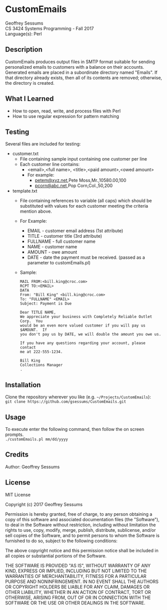 # CustomEmails

Geoffrey Sessums  
CS 3424 Systems Programming - Fall 2017  
Language(s): Perl 

## Description

CustomEmails produces output files in SMTP format suitable for sending personalized emails to customers with a balance on their accounts. Generated emails are placed in a subordinate directory named "Emails". If that directory already exists, then all of its contents are removed; otherwise, the directory is created.

## What I Learned

* How to open, read, write, and process files with Perl
* How to use regular expression for pattern matching

## Testing

Several files are included for testing:  

* customer.txt
    * File containing sample input containing one customer per line
    * Each customer line contains:
        * \<email\>,\<full name\>, \<title\>,\<paid amount\>,\<owed amount\>
        * For example: 
            * petem@xyz.net,Pete Moss,Mr.,10580.00,100
            * pcorn@abc.net,Pop Corn,Col.,50,200
* template.txt
    * File containing references to variable (all caps) which should be substituted with values for each customer meeting the criteria mention above.
    * For Example:
        * EMAIL - customer email address (1st attribute)
        * TITLE - customer title (3rd attribute)
        * FULLNAME - full customer name
        * NAME - customer name 
        * AMOUNT - owe amount
        * DATE - date the payment must be received. (passed as a parameter to customEmails.pl)
    * Sample:
          
          MAIL FROM:<bill.king@croc.com>
          RCPT TO:<EMAIL>
          DATA
          From: "Bill King" <bill.king@croc.com>
          To: "FULLNAME" <EMAIL>
          Subject: Payment is Due

          Dear TITLE NAME,
          We appreciate your business with Completely Reliable Outlet Corp.  You 
          would be an even more valued customer if you will pay us $AMOUNT.  If 
          you don't pay us by DATE, we will double the amount you owe us. 

          If you have any questions regarding your account, please contact
          me at 222-555-1234.

          Bill King
          Collections Manager
          . 

## Installation

Clone the repository wherever you like (e.g. `~/Projects/CustomEmails`):  
`git clone https://github.com/gsessums/CustomEmails.git`

## Usage

To execute enter the following command, then follow the on screen prompts.  
`./customEmails.pl mm/dd/yyyy`

## Credits

Author: Geoffrey Sessums

## License

MIT License

Copyright (c) 2017 Geoffrey Sessums

Permission is hereby granted, free of charge, to any person obtaining a copy
of this software and associated documentation files (the "Software"), to deal
in the Software without restriction, including without limitation the rights
to use, copy, modify, merge, publish, distribute, sublicense, and/or sell
copies of the Software, and to permit persons to whom the Software is
furnished to do so, subject to the following conditions:

The above copyright notice and this permission notice shall be included in all
copies or substantial portions of the Software.

THE SOFTWARE IS PROVIDED "AS IS", WITHOUT WARRANTY OF ANY KIND, EXPRESS OR
IMPLIED, INCLUDING BUT NOT LIMITED TO THE WARRANTIES OF MERCHANTABILITY,
FITNESS FOR A PARTICULAR PURPOSE AND NONINFRINGEMENT. IN NO EVENT SHALL THE
AUTHORS OR COPYRIGHT HOLDERS BE LIABLE FOR ANY CLAIM, DAMAGES OR OTHER
LIABILITY, WHETHER IN AN ACTION OF CONTRACT, TORT OR OTHERWISE, ARISING FROM,
OUT OF OR IN CONNECTION WITH THE SOFTWARE OR THE USE OR OTHER DEALINGS IN THE
SOFTWARE.
